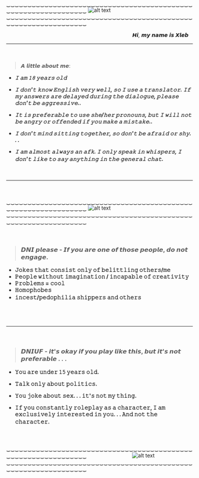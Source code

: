 
‿‿‿‿‿‿‿‿‿‿‿‿‿‿‿‿‿‿‿‿‿‿‿‿‿‿‿‿‿‿‿‿‿‿‿‿‿‿‿‿‿‿‿‿‿‿‿‿‿‿‿‿‿‿‿‿‿‿‿‿‿‿‿
![alt text](https://i.postimg.cc/4xfbZf1Y/b4d3fc9a-d1dc-4d4d-8b47-c1792e7000b6.jpg)
‿‿‿‿‿‿‿‿‿‿‿‿‿‿‿‿‿‿‿‿‿‿‿‿‿‿‿‿‿‿‿‿‿‿‿‿‿‿‿‿‿‿‿‿‿‿‿‿‿‿‿‿‿‿‿‿‿‿‿‿‿‿‿




ㅤ ㅤㅤ ㅤ ㅤㅤ ㅤ ㅤㅤ ㅤ ㅤㅤㅤ ㅤㅤㅤㅤㅤㅤㅤㅤㅤㅤㅤ<hi><i>*𝙃𝙞, 𝙢𝙮 𝙣𝙖𝙢𝙚 𝙞𝙨 𝙓𝙡𝙚𝙗*</i></hi>
___________________________
ㅤㅤ
  >𝘼 𝙡𝙞𝙩𝙩𝙡𝙚 𝙖𝙗𝙤𝙪𝙩 𝙢𝙚:ㅤ ㅤㅤ ㅤ ㅤㅤ ㅤ ㅤㅤ ㅤ ㅤㅤ
 + **<hi><i>𝙸 𝚊𝚖 𝟷𝟾 𝚢𝚎𝚊𝚛𝚜 𝚘𝚕𝚍</i></hi>**

 +  **<hi><i>𝙸 𝚍𝚘𝚗'𝚝 𝚔𝚗𝚘𝚠 𝙴𝚗𝚐𝚕𝚒𝚜𝚑 𝚟𝚎𝚛𝚢 𝚠𝚎𝚕𝚕, 𝚜𝚘 𝙸 𝚞𝚜𝚎 𝚊 𝚝𝚛𝚊𝚗𝚜𝚕𝚊𝚝𝚘𝚛. 𝙸𝚏 𝚖𝚢 𝚊𝚗𝚜𝚠𝚎𝚛𝚜 𝚊𝚛𝚎 𝚍𝚎𝚕𝚊𝚢𝚎𝚍 𝚍𝚞𝚛𝚒𝚗𝚐 𝚝𝚑𝚎 𝚍𝚒𝚊𝚕𝚘𝚐𝚞𝚎, 𝚙𝚕𝚎𝚊𝚜𝚎 𝚍𝚘𝚗'𝚝 𝚋𝚎 𝚊𝚐𝚐𝚛𝚎𝚜𝚜𝚒𝚟𝚎..</i></hi>**

 +  **<hi><i>𝙸𝚝 𝚒𝚜 𝚙𝚛𝚎𝚏𝚎𝚛𝚊𝚋𝚕𝚎 𝚝𝚘 𝚞𝚜𝚎 𝚜𝚑𝚎/𝚑𝚎𝚛 𝚙𝚛𝚘𝚗𝚘𝚞𝚗𝚜, 𝚋𝚞𝚝 𝙸 𝚠𝚒𝚕𝚕 𝚗𝚘𝚝 𝚋𝚎 𝚊𝚗𝚐𝚛𝚢 𝚘𝚛 𝚘𝚏𝚏𝚎𝚗𝚍𝚎𝚍 𝚒𝚏 𝚢𝚘𝚞 𝚖𝚊𝚔𝚎 𝚊 𝚖𝚒𝚜𝚝𝚊𝚔𝚎..</i></hi>**  

 +  **<hi><i>𝙸 𝚍𝚘𝚗'𝚝 𝚖𝚒𝚗𝚍 𝚜𝚒𝚝𝚝𝚒𝚗𝚐 𝚝𝚘𝚐𝚎𝚝𝚑𝚎𝚛, 𝚜𝚘 𝚍𝚘𝚗'𝚝 𝚋𝚎 𝚊𝚏𝚛𝚊𝚒𝚍 𝚘𝚛 𝚜𝚑𝚢. . .</i></hi>**  

 +  **<hi><i>𝙸 𝚊𝚖 𝚊𝚕𝚖𝚘𝚜𝚝 𝚊𝚕𝚠𝚊𝚢𝚜 𝚊𝚗 𝚊𝚏𝚔. 𝙸 𝚘𝚗𝚕𝚢 𝚜𝚙𝚎𝚊𝚔 𝚒𝚗 𝚠𝚑𝚒𝚜𝚙𝚎𝚛𝚜, 𝙸 𝚍𝚘𝚗'𝚝 𝚕𝚒𝚔𝚎 𝚝𝚘 𝚜𝚊𝚢 𝚊𝚗𝚢𝚝𝚑𝚒𝚗𝚐 𝚒𝚗 𝚝𝚑𝚎 𝚐𝚎𝚗𝚎𝚛𝚊𝚕 𝚌𝚑𝚊𝚝.</i></hi>**
ㅤ ㅤㅤ

ㅤ ㅤㅤ ㅤ ㅤㅤ ㅤ ㅤㅤ ㅤ ㅤㅤㅤ ㅤㅤ

________________________

ㅤ ㅤㅤ ㅤ ㅤㅤ ㅤ ㅤㅤ ㅤ ㅤㅤㅤ ㅤㅤ
ㅤ ㅤㅤㅤ ㅤ ㅤㅤ ㅤ ㅤㅤ

‿‿‿‿‿‿‿‿‿‿‿‿‿‿‿‿‿‿‿‿‿‿‿‿‿‿‿‿‿‿‿‿‿‿‿‿‿‿‿‿‿‿‿‿‿‿‿‿‿‿‿‿‿‿‿‿‿‿‿‿‿‿‿
![alt text](https://i.postimg.cc/WzcgyT3b/eeb7c57b-1b54-4bdb-8c7e-3d849a415ea3.jpg)
‿‿‿‿‿‿‿‿‿‿‿‿‿‿‿‿‿‿‿‿‿‿‿‿‿‿‿‿‿‿‿‿‿‿‿‿‿‿‿‿‿‿‿‿‿‿‿‿‿‿‿‿‿‿‿‿‿‿‿‿‿‿‿
ㅤ ㅤㅤ

ㅤ ㅤㅤ ㅤ ㅤㅤ ㅤ ㅤㅤ ㅤ ㅤㅤㅤ ㅤㅤ
ㅤㅤ ㅤ ㅤㅤㅤ ㅤㅤ
>### 𝘿𝙉𝙄 𝙥𝙡𝙚𝙖𝙨𝙚 - 𝙄𝙛 𝙮𝙤𝙪 𝙖𝙧𝙚 𝙤𝙣𝙚 𝙤𝙛 𝙩𝙝𝙤𝙨𝙚 𝙥𝙚𝙤𝙥𝙡𝙚, 𝙙𝙤 𝙣𝙤𝙩 𝙚𝙣𝙜𝙖𝙜𝙚.
+ **𝙹𝚘𝚔𝚎𝚜 𝚝𝚑𝚊𝚝 𝚌𝚘𝚗𝚜𝚒𝚜𝚝 𝚘𝚗𝚕𝚢 𝚘𝚏 𝚋𝚎𝚕𝚒𝚝𝚝𝚕𝚒𝚗𝚐 𝚘𝚝𝚑𝚎𝚛𝚜/𝚖𝚎**
+ **𝙿𝚎𝚘𝚙𝚕𝚎 𝚠𝚒𝚝𝚑𝚘𝚞𝚝 𝚒𝚖𝚊𝚐𝚒𝚗𝚊𝚝𝚒𝚘𝚗 / 𝚒𝚗𝚌𝚊𝚙𝚊𝚋𝚕𝚎 𝚘𝚏 𝚌𝚛𝚎𝚊𝚝𝚒𝚟𝚒𝚝𝚢**
+ **𝙿𝚛𝚘𝚋𝚕𝚎𝚖𝚜 = 𝚌𝚘𝚘𝚕**
+ **𝙷𝚘𝚖𝚘𝚙𝚑𝚘𝚋𝚎𝚜**
+ **𝚒𝚗𝚌𝚎𝚜𝚝/𝚙𝚎𝚍𝚘𝚙𝚑𝚒𝚕𝚒𝚊 𝚜𝚑𝚒𝚙𝚙𝚎𝚛𝚜 𝚊𝚗𝚍 𝚘𝚝𝚑𝚎𝚛𝚜**
ㅤ ㅤㅤ ㅤ ㅤㅤ ㅤ ㅤㅤ ㅤ ㅤㅤ

ㅤ ㅤㅤ
____________________________
ㅤ ㅤㅤ
>### 𝘿𝙉𝙄𝙐𝙁 - 𝙞𝙩'𝙨 𝙤𝙠𝙖𝙮 𝙞𝙛 𝙮𝙤𝙪 𝙥𝙡𝙖𝙮 𝙡𝙞𝙠𝙚 𝙩𝙝𝙞𝙨, 𝙗𝙪𝙩 𝙞𝙩'𝙨 𝙣𝙤𝙩 𝙥𝙧𝙚𝙛𝙚𝙧𝙖𝙗𝙡𝙚 . . .

+ **𝚈𝚘𝚞 𝚊𝚛𝚎 𝚞𝚗𝚍𝚎𝚛 𝟷𝟻 𝚢𝚎𝚊𝚛𝚜 𝚘𝚕𝚍.**

+ **𝚃𝚊𝚕𝚔 𝚘𝚗𝚕𝚢 𝚊𝚋𝚘𝚞𝚝 𝚙𝚘𝚕𝚒𝚝𝚒𝚌𝚜.**

+ **𝚈𝚘𝚞 𝚓𝚘𝚔𝚎 𝚊𝚋𝚘𝚞𝚝 𝚜𝚎𝚡. . . 𝚒𝚝'𝚜 𝚗𝚘𝚝 𝚖𝚢 𝚝𝚑𝚒𝚗𝚐.**

+ **𝙸𝚏 𝚢𝚘𝚞 𝚌𝚘𝚗𝚜𝚝𝚊𝚗𝚝𝚕𝚢 𝚛𝚘𝚕𝚎𝚙𝚕𝚊𝚢 𝚊𝚜 𝚊 𝚌𝚑𝚊𝚛𝚊𝚌𝚝𝚎𝚛, 𝙸 𝚊𝚖 𝚎𝚡𝚌𝚕𝚞𝚜𝚒𝚟𝚎𝚕𝚢 𝚒𝚗𝚝𝚎𝚛𝚎𝚜𝚝𝚎𝚍 𝚒𝚗 𝚢𝚘𝚞. . . 𝙰𝚗𝚍 𝚗𝚘𝚝 𝚝𝚑𝚎 𝚌𝚑𝚊𝚛𝚊𝚌𝚝𝚎𝚛.**
ㅤ ㅤㅤ
 ㅤㅤ ㅤ ㅤㅤ ㅤ ㅤㅤ ㅤ ㅤㅤ

 ㅤㅤ ㅤ ㅤㅤ ㅤ ㅤㅤ ㅤ ㅤㅤ
ㅤ ㅤㅤ ㅤ ㅤㅤ ㅤ ㅤㅤ ㅤ ㅤㅤㅤ 
ㅤ ㅤㅤㅤ ㅤ ㅤㅤ ㅤㅤㅤ
‿‿‿‿‿‿‿‿‿‿‿‿‿‿‿‿‿‿‿‿‿‿‿‿‿‿‿‿‿‿‿‿‿‿‿‿‿‿‿‿‿‿‿‿‿‿‿‿‿‿‿‿‿‿‿‿‿‿‿‿‿‿‿ㅤㅤ ㅤ ㅤㅤ ㅤ ㅤㅤ
![alt text](https://i.postimg.cc/PqcmmmnD/04904990-ed3f-4d6b-a1a7-f6c91e2dba19.jpg)
‿‿‿‿‿‿‿‿‿‿‿‿‿‿‿‿‿‿‿‿‿‿‿‿‿‿‿‿‿‿‿‿‿‿‿‿‿‿‿‿‿‿‿‿‿‿‿‿‿‿‿‿‿‿‿‿‿‿‿‿‿‿‿
<!--
**BR1EADCUTTER/BR1EADCUTTER** is a ✨ _special_ ✨ repository because its `README.md` (this file) appears on your GitHub profile.

Here are some ideas to get you started:

- 🔭 I’m currently working on ...
- 🌱 I’m currently learning ...
- 👯 I’m looking to collaborate on ...
- 🤔 I’m looking for help with ...
- 💬 Ask me about ...
- 📫 How to reach me: ...
- 😄 Pronouns: ...
- ⚡ Fun fact: ...
-->
